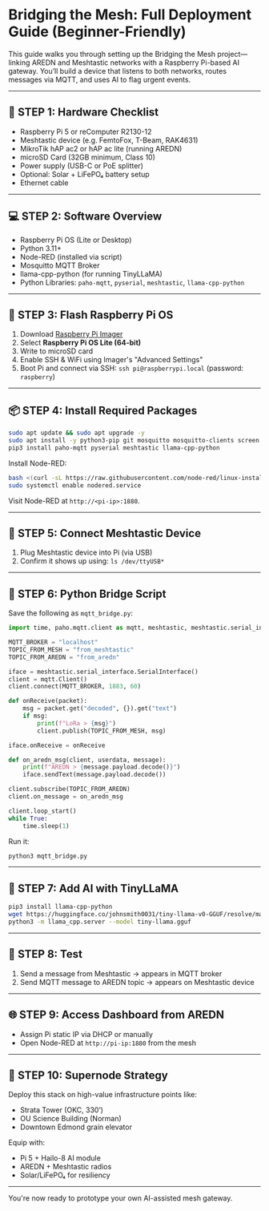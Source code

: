 
# Bridging the Mesh: Full Deployment Guide (Beginner-Friendly)

This guide walks you through setting up the Bridging the Mesh project—linking AREDN and Meshtastic networks with a Raspberry Pi-based AI gateway. You’ll build a device that listens to both networks, routes messages via MQTT, and uses AI to flag urgent events.

---

## 🧰 STEP 1: Hardware Checklist

- Raspberry Pi 5 or reComputer R2130-12
- Meshtastic device (e.g. FemtoFox, T-Beam, RAK4631)
- MikroTik hAP ac2 or hAP ac lite (running AREDN)
- microSD Card (32GB minimum, Class 10)
- Power supply (USB-C or PoE splitter)
- Optional: Solar + LiFePO₄ battery setup
- Ethernet cable

---

## 💻 STEP 2: Software Overview

- Raspberry Pi OS (Lite or Desktop)
- Python 3.11+
- Node-RED (installed via script)
- Mosquitto MQTT Broker
- llama-cpp-python (for running TinyLLaMA)
- Python Libraries: `paho-mqtt`, `pyserial`, `meshtastic`, `llama-cpp-python`

---

## 🔧 STEP 3: Flash Raspberry Pi OS

1. Download [Raspberry Pi Imager](https://www.raspberrypi.com/software/)
2. Select **Raspberry Pi OS Lite (64-bit)**
3. Write to microSD card
4. Enable SSH & WiFi using Imager's "Advanced Settings"
5. Boot Pi and connect via SSH: `ssh pi@raspberrypi.local` (password: `raspberry`)

---

## 📦 STEP 4: Install Required Packages

```bash
sudo apt update && sudo apt upgrade -y
sudo apt install -y python3-pip git mosquitto mosquitto-clients screen
pip3 install paho-mqtt pyserial meshtastic llama-cpp-python
```

Install Node-RED:
```bash
bash <(curl -sL https://raw.githubusercontent.com/node-red/linux-installers/master/deb/update-nodejs-and-nodered)
sudo systemctl enable nodered.service
```

Visit Node-RED at `http://<pi-ip>:1880`.

---

## 🔌 STEP 5: Connect Meshtastic Device

1. Plug Meshtastic device into Pi (via USB)
2. Confirm it shows up using: `ls /dev/ttyUSB*`

---

## 📜 STEP 6: Python Bridge Script

Save the following as `mqtt_bridge.py`:

```python
import time, paho.mqtt.client as mqtt, meshtastic, meshtastic.serial_interface

MQTT_BROKER = "localhost"
TOPIC_FROM_MESH = "from_meshtastic"
TOPIC_FROM_AREDN = "from_aredn"

iface = meshtastic.serial_interface.SerialInterface()
client = mqtt.Client()
client.connect(MQTT_BROKER, 1883, 60)

def onReceive(packet):
    msg = packet.get("decoded", {}).get("text")
    if msg:
        print(f"LoRa > {msg}")
        client.publish(TOPIC_FROM_MESH, msg)

iface.onReceive = onReceive

def on_aredn_msg(client, userdata, message):
    print(f"AREDN > {message.payload.decode()}")
    iface.sendText(message.payload.decode())

client.subscribe(TOPIC_FROM_AREDN)
client.on_message = on_aredn_msg

client.loop_start()
while True:
    time.sleep(1)
```

Run it:
```bash
python3 mqtt_bridge.py
```

---

## 🧠 STEP 7: Add AI with TinyLLaMA

```bash
pip3 install llama-cpp-python
wget https://huggingface.co/johnsmith0031/tiny-llama-v0-GGUF/resolve/main/tiny-llama.gguf
python3 -m llama_cpp.server --model tiny-llama.gguf
```

---

## 🧪 STEP 8: Test

1. Send a message from Meshtastic → appears in MQTT broker
2. Send MQTT message to AREDN topic → appears on Meshtastic device

---

## 🌐 STEP 9: Access Dashboard from AREDN

- Assign Pi static IP via DHCP or manually
- Open Node-RED at `http://pi-ip:1880` from the mesh

---

## 📡 STEP 10: Supernode Strategy

Deploy this stack on high-value infrastructure points like:
- Strata Tower (OKC, 330’)
- OU Science Building (Norman)
- Downtown Edmond grain elevator

Equip with:
- Pi 5 + Hailo-8 AI module
- AREDN + Meshtastic radios
- Solar/LiFePO₄ for resiliency

---

You're now ready to prototype your own AI-assisted mesh gateway.
